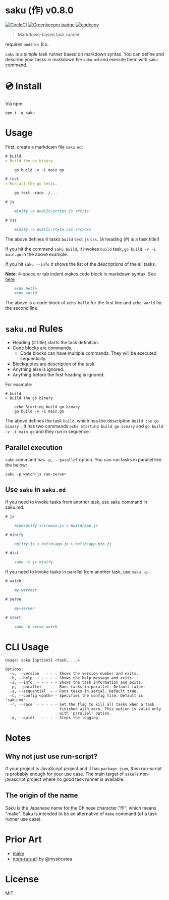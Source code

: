 # saku (作) v0.8.0

[![CircleCI](https://circleci.com/gh/kt3k/saku.svg?style=svg)](https://circleci.com/gh/kt3k/saku)
[![Greenkeeper badge](https://badges.greenkeeper.io/kt3k/saku.svg)](https://greenkeeper.io/)
[![codecov](https://codecov.io/gh/kt3k/saku/branch/master/graph/badge.svg)](https://codecov.io/gh/kt3k/saku)

> Markdown-based task runner

requires `node` >= 8.x.

`saku` is a simple task runner based on markdown syntax. You can define and describe your tasks in markdown file `saku.md` and execute them with `saku` command.

# :cd: Install

Via npm:

    npm i -g saku

# Usage

First, create a markdown file `saku.md`:

```md
# build
> Build the go binary.

    go build -v -i main.go

# test
> Run all the go tests.

    go test -race ./...

# js

    minify -o public/script.js src/js

# css

    minify -o public/style.css src/css
```

The above defines 4 tasks `build` `test` `js` `css`. (A heading (#) is a task title!)

If you hit the command `saku build`, it invokes `build` task, `go build -v -i main.go` in the above example.

If you hit `saku --info` it shows the list of the descriptions of the all tasks.

**Note**: 4-space or tab indent makes code block in markdown syntax. See [here](https://daringfireball.net/projects/markdown/syntax#precode)

```md
    echo hello
    echo world
```

The above is a code block of `echo hello` for the first line and `echo world` for the second line.

# `saku.md` Rules

- Heading (# title) starts the task definition.
- Code blocks are commands.
  - Code blocks can have multiple commands. They will be executed sequentially.
- Blockquotes are description of the task.
- Anything else is ignored.
- Anything before the first heading is ignored.

For example:

```
# build
> Build the go binary.

    echo Starting build go binary
    go build -v -i main.go
```

The above defines the task `build`, which has the description `Build the go binary.`. It has two commands `echo Starting build go binary` and `go build -v -i main.go` and they run in sequence.

## Parallel execution

`saku` command has `-p, --parallel` option. You can run tasks in parallel like the below:

```
saku -p watch-js run-server
```

## Use `saku` in `saku.md`

If you need to invoke tasks from another task, use saku command in saku.md.

```md
# js

    browserify src/main.js > build/app.js

# minify

    uglify-js < build/app.js > build/app.min.js

# dist

    saku -s js minify
```

If you need to invoke tasks in parallel from another task, use `saku -p`.

```md
# watch

    my-watcher

# serve

    my-server

# start

    saku -p serve watch
```

# CLI Usage

```
Usage: saku [options] <task, ...>

Options:
  -v, --version   - - - Shows the version number and exits.
  -h, --help  - - - - - Shows the help message and exits.
  -i, --info  - - - - - Shows the task information and exits.
  -p, --parallel  - - - Runs tasks in parallel. Default false.
  -s, --sequential  - - Runs tasks in serial. Default true.
  -c, --config <path> - Specifies the config file. Default is 'saku.md'.
  -r, --race  - - - - - Set the flag to kill all tasks when a task
                        finished with zero. This option is valid only
                        with 'parallel' option.
  -q, --quiet   - - - - Stops the logging.
```

# Notes

## Why not just use run-script?

If your project is JavaScript project and it has `package.json`, then run-script is probably enough for your use case. The main target of `saku` is non-javascript project where no good task runner is available.

## The origin of the name

Saku is the Japanese name for the Chinese character "作", which means "make". Saku is intended to be an alternative of `make` command (of a task runner use case).

# Prior Art

- [make][]
- [npm-run-all][] by @mysticatea

# License

MIT

[make]: https://en.wikipedia.org/wiki/Make_(software)
[npm-run-all]: https://github.com/mysticatea/npm-run-all
